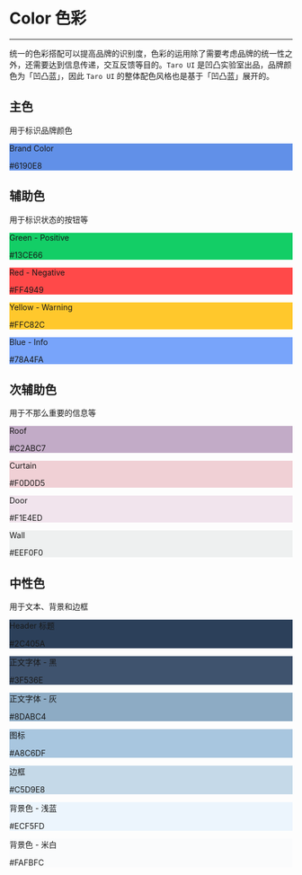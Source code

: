 # Color 色彩

----

统一的色彩搭配可以提高品牌的识别度，色彩的运用除了需要考虑品牌的统一性之外，还需要达到信息传递，交互反馈等目的。`Taro UI` 是凹凸实验室出品，品牌颜色为「凹凸蓝」，因此 `Taro UI` 的整体配色风格也是基于「凹凸蓝」展开的。

## 主色

用于标识品牌颜色

<div class="row no-gutter">
  <div class="color-list">
    <div class="color-item" >
      <div class="color-item__circle" style="background: #6190E8;">
        <div class="inner-circle-1" />
        <div class="inner-circle-2"/>
      </div>
      <div class="color-item__info">
        <p class="color-name">Brand Color</p>
        <p class="color-value">#6190E8</p>
      </div>
    </div>
  </div>
</div>

## 辅助色

用于标识状态的按钮等

<div class="row no-gutter">
  <!-- Green - Positive -->
  <div class="color-list">
    <div class="color-item" >
      <div class="color-item__circle" style="background: #13CE66;">
        <div class="inner-circle-1" />
        <div class="inner-circle-2"/>
      </div>
      <div class="color-item__info">
        <p class="color-name">Green - Positive</p>
        <p class="color-value">#13CE66</p>
      </div>
    </div>
  </div>
  <!-- Red - negative -->
  <div class="color-list">
    <div class="color-item" >
      <div class="color-item__circle" style="background: #FF4949;">
        <div class="inner-circle-1" />
        <div class="inner-circle-2"/>
      </div>
      <div class="color-item__info">
        <p class="color-name">Red - Negative</p>
        <p class="color-value">#FF4949</p>
      </div>
    </div>
  </div>
  <!-- Yellow - Warning -->
  <div class="color-list">
    <div class="color-item" >
      <div class="color-item__circle" style="background: #FFC82C;">
        <div class="inner-circle-1" />
        <div class="inner-circle-2"/>
      </div>
      <div class="color-item__info">
        <p class="color-name">Yellow - Warning</p>
        <p class="color-value">#FFC82C</p>
      </div>
    </div>
  </div>
  <!-- Blue - Info -->
  <div class="color-list">
    <div class="color-item" >
      <div class="color-item__circle" style="background: #78A4FA;">
        <div class="inner-circle-1" />
        <div class="inner-circle-2"/>
      </div>
      <div class="color-item__info">
        <p class="color-name">Blue - Info</p>
        <p class="color-value">#78A4FA</p>
      </div>
    </div>
  </div>
</div>

## 次辅助色

用于不那么重要的信息等

<div class="row no-gutter">
  <div class="color-list">
    <div class="color-item" >
      <div class="color-item__circle" style="background: #C2ABC7;">
        <div class="inner-circle-1" />
        <div class="inner-circle-2"/>
      </div>
      <div class="color-item__info">
        <p class="color-name">Roof</p>
        <p class="color-value">#C2ABC7</p>
      </div>
    </div>
  </div>
  <div class="color-list">
    <div class="color-item" >
      <div class="color-item__circle" style="background: #F0D0D5;">
        <div class="inner-circle-1" />
        <div class="inner-circle-2"/>
      </div>
      <div class="color-item__info">
        <p class="color-name">Curtain</p>
        <p class="color-value">#F0D0D5</p>
      </div>
    </div>
  </div>
  <div class="color-list">
    <div class="color-item" >
      <div class="color-item__circle" style="background: #F1E4ED;">
        <div class="inner-circle-1" />
        <div class="inner-circle-2"/>
      </div>
      <div class="color-item__info">
        <p class="color-name">Door</p>
        <p class="color-value">#F1E4ED</p>
      </div>
    </div>
  </div>
  <div class="color-list">
    <div class="color-item" >
      <div class="color-item__circle" style="background: #EEF0F0;">
        <div class="inner-circle-1" />
        <div class="inner-circle-2"/>
      </div>
      <div class="color-item__info">
        <p class="color-name">Wall</p>
        <p class="color-value">#EEF0F0</p>
      </div>
    </div>
  </div>
</div>

## 中性色

用于文本、背景和边框

<div class="row no-gutter">
  <div class="color-list">
    <div class="color-item" >
      <div class="color-item__circle" style="background: #2C405A;">
        <div class="inner-circle-1" />
        <div class="inner-circle-2"/>
      </div>
      <div class="color-item__info">
        <p class="color-name">Header 标题</p>
        <p class="color-value">#2C405A</p>
      </div>
    </div>
  </div>
  <div class="color-list">
    <div class="color-item" >
      <div class="color-item__circle" style="background: #3F536E;">
        <div class="inner-circle-1" />
        <div class="inner-circle-2"/>
      </div>
      <div class="color-item__info">
        <p class="color-name">正文字体 - 黑</p>
        <p class="color-value">#3F536E</p>
      </div>
    </div>
  </div>
  <div class="color-list">
    <div class="color-item" >
      <div class="color-item__circle" style="background: #8DABC4;">
        <div class="inner-circle-1" />
        <div class="inner-circle-2"/>
      </div>
      <div class="color-item__info">
        <p class="color-name">正文字体 - 灰</p>
        <p class="color-value">#8DABC4</p>
      </div>
    </div>
  </div>
  <div class="color-list">
    <div class="color-item" >
      <div class="color-item__circle" style="background: #A8C6DF;">
        <div class="inner-circle-1" />
        <div class="inner-circle-2"/>
      </div>
      <div class="color-item__info">
        <p class="color-name">图标</p>
        <p class="color-value">#A8C6DF</p>
      </div>
    </div>
  </div>
  <div class="color-list">
    <div class="color-item" >
      <div class="color-item__circle" style="background: #C5D9E8;">
        <div class="inner-circle-1" />
        <div class="inner-circle-2"/>
      </div>
      <div class="color-item__info">
        <p class="color-name">边框</p>
        <p class="color-value">#C5D9E8</p>
      </div>
    </div>
  </div>
  <div class="color-list">
    <div class="color-item" >
      <div class="color-item__circle" style="background: #ECF5FD;">
        <div class="inner-circle-1" />
        <div class="inner-circle-2"/>
      </div>
      <div class="color-item__info">
        <p class="color-name">背景色 - 浅蓝</p>
        <p class="color-value">#ECF5FD</p>
      </div>
    </div>
  </div>
  <div class="color-list">
    <div class="color-item" >
      <div class="color-item__circle" style="background: #FAFBFC;">
        <div class="inner-circle-1" />
        <div class="inner-circle-2"/>
      </div>
      <div class="color-item__info">
        <p class="color-name">背景色 - 米白</p>
        <p class="color-value">#FAFBFC</p>
      </div>
    </div>
  </div>
</div>

